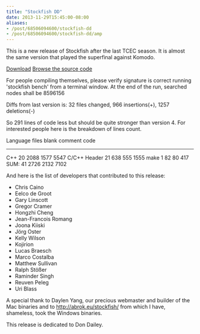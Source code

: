 ```yaml
---
title: "Stockfish DD"
date: 2013-11-29T15:45:00-08:00
aliases:
- /post/68506094600/stockfish-dd
- /post/68506094600/stockfish-dd/amp
---
```


This is a new release of Stockfish after the last TCEC season. It is
almost the same version that played the superfinal against Komodo.

[Download](http://stockfishchess.org/download/) [Browse the source
code](https://github.com/mcostalba/Stockfish)

For people compiling themselves, please verify signature is correct
running 'stockfish bench' from a terminal window. At the end of the run,
searched nodes shall be 8596156

Diffs from last version is: 32 files changed, 966 insertions(+), 1257
deletions(-)

So 291 lines of code less but should be quite stronger than version 4.
For interested people here is the breakdown of lines count.

  Language       files   blank   comment   code
  -------------- ------- ------- --------- ------
  C++            20      2088    1577      5547
  C/C++ Header   21      638     555       1555
  make           1       82      80        417
  SUM:           41      2726    2132      7102

And here is the list of developers that contributed to this release:

-   Chris Caino
-   Eelco de Groot
-   Gary Linscott
-   Gregor Cramer
-   Hongzhi Cheng
-   Jean-Francois Romang
-   Joona Kiiski
-   Jörg Oster
-   Kelly Wilson
-   Kojirion
-   Lucas Braesch
-   Marco Costalba
-   Matthew Sullivan
-   Ralph Stößer
-   Raminder Singh
-   Reuven Peleg
-   Uri Blass

A special thank to Daylen Yang, our precious webmaster and builder of
the Mac binaries and to <http://abrok.eu/stockfish/> from which I have,
shameless, took the Windows binaries.

This release is dedicated to Don Dailey.
